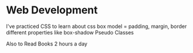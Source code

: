 # Web Development

I've practiced CSS to learn about css box model = padding, margin, border
different properties like box-shadow Pseudo Classes

Also to Read Books 2 hours a day
